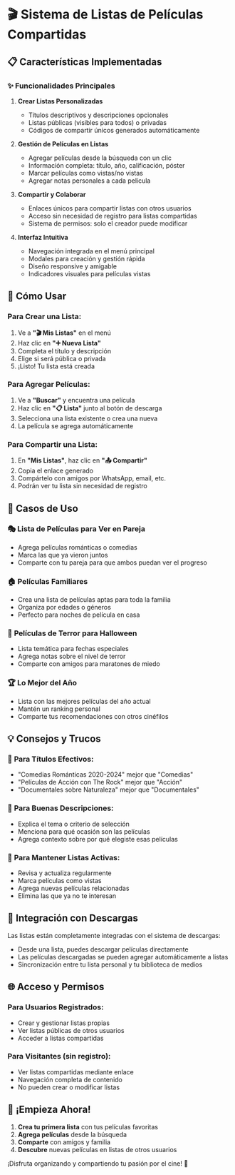 # 🎬 Sistema de Listas de Películas Compartidas

## 📋 Características Implementadas

### ✨ Funcionalidades Principales

1. **Crear Listas Personalizadas**
   - Títulos descriptivos y descripciones opcionales
   - Listas públicas (visibles para todos) o privadas
   - Códigos de compartir únicos generados automáticamente

2. **Gestión de Películas en Listas**
   - Agregar películas desde la búsqueda con un clic
   - Información completa: título, año, calificación, póster
   - Marcar películas como vistas/no vistas
   - Agregar notas personales a cada película

3. **Compartir y Colaborar**
   - Enlaces únicos para compartir listas con otros usuarios
   - Acceso sin necesidad de registro para listas compartidas
   - Sistema de permisos: solo el creador puede modificar

4. **Interfaz Intuitiva**
   - Navegación integrada en el menú principal
   - Modales para creación y gestión rápida
   - Diseño responsive y amigable
   - Indicadores visuales para películas vistas

## 🚀 Cómo Usar

### Para Crear una Lista:
1. Ve a **"🎬 Mis Listas"** en el menú
2. Haz clic en **"➕ Nueva Lista"**
3. Completa el título y descripción
4. Elige si será pública o privada
5. ¡Listo! Tu lista está creada

### Para Agregar Películas:
1. Ve a **"Buscar"** y encuentra una película
2. Haz clic en **"📋 Lista"** junto al botón de descarga
3. Selecciona una lista existente o crea una nueva
4. La película se agrega automáticamente

### Para Compartir una Lista:
1. En **"Mis Listas"**, haz clic en **"📤 Compartir"**
2. Copia el enlace generado
3. Compártelo con amigos por WhatsApp, email, etc.
4. Podrán ver tu lista sin necesidad de registro

## 🎯 Casos de Uso

### 🎭 **Lista de Películas para Ver en Pareja**
- Agrega películas románticas o comedias
- Marca las que ya vieron juntos
- Comparte con tu pareja para que ambos puedan ver el progreso

### 🏠 **Películas Familiares**
- Crea una lista de películas aptas para toda la familia
- Organiza por edades o géneros
- Perfecto para noches de película en casa

### 🎃 **Películas de Terror para Halloween**
- Lista temática para fechas especiales
- Agrega notas sobre el nivel de terror
- Comparte con amigos para maratones de miedo

### 🏆 **Lo Mejor del Año**
- Lista con las mejores películas del año actual
- Mantén un ranking personal
- Comparte tus recomendaciones con otros cinéfilos

## 💡 Consejos y Trucos

### 📝 **Para Títulos Efectivos:**
- "Comedias Románticas 2020-2024" mejor que "Comedias"
- "Películas de Acción con The Rock" mejor que "Acción"
- "Documentales sobre Naturaleza" mejor que "Documentales"

### 🎯 **Para Buenas Descripciones:**
- Explica el tema o criterio de selección
- Menciona para qué ocasión son las películas
- Agrega contexto sobre por qué elegiste esas películas

### 🔄 **Para Mantener Listas Activas:**
- Revisa y actualiza regularmente
- Marca películas como vistas
- Agrega nuevas películas relacionadas
- Elimina las que ya no te interesan

## 🔗 **Integración con Descargas**

Las listas están completamente integradas con el sistema de descargas:
- Desde una lista, puedes descargar películas directamente
- Las películas descargadas se pueden agregar automáticamente a listas
- Sincronización entre tu lista personal y tu biblioteca de medios

## 🌐 **Acceso y Permisos**

### Para Usuarios Registrados:
- Crear y gestionar listas propias
- Ver listas públicas de otros usuarios
- Acceder a listas compartidas

### Para Visitantes (sin registro):
- Ver listas compartidas mediante enlace
- Navegación completa de contenido
- No pueden crear o modificar listas

## 🎉 **¡Empieza Ahora!**

1. **Crea tu primera lista** con tus películas favoritas
2. **Agrega películas** desde la búsqueda
3. **Comparte** con amigos y familia
4. **Descubre** nuevas películas en listas de otros usuarios

¡Disfruta organizando y compartiendo tu pasión por el cine! 🍿
